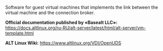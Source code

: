 Software for guest virtual machines that implements the link between the virtual machine and the connection broker.

**Official documentation published by «Basealt LLC»:**  
<https://docs.altlinux.org/ru-RU/alt-server/latest/html/alt-server/vm-template.html>

**ALT Linux Wiki:** <https://www.altlinux.org/VDI/OpenUDS>
